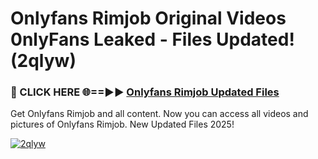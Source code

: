 # Onlyfans Rimjob Original Videos 0nlyFans Leaked - Files Updated! (2qlyw)

<h3>🔴 CLICK HERE 🌐==►► <a href="https://tinyurl.com/ehrbuxhb" rel="nofollow">Onlyfans Rimjob Updated Files</a></h3>

Get Onlyfans Rimjob and all content. Now you can access all videos and pictures of Onlyfans Rimjob. New Updated Files 2025!

[![2qlyw](https://i.imgur.com/lVYEuWS.gif)](https://tinyurl.com/ehrbuxhb)
